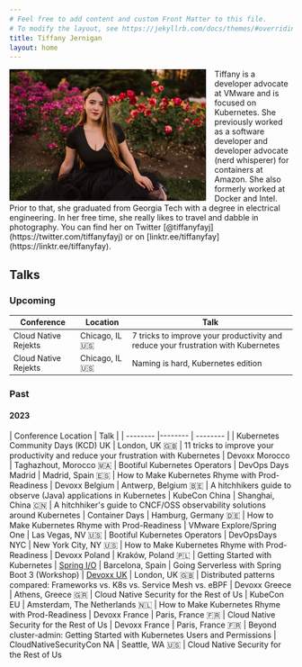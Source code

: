 ```yaml
---
# Feel free to add content and custom Front Matter to this file.
# To modify the layout, see https://jekyllrb.com/docs/themes/#overriding-theme-defaults
title: Tiffany Jernigan
layout: home
---
```


<img src="assets/img/tiffany.jpg" style="width:350px;float:left;margin-right:15px">
Tiffany is a developer advocate at VMware and is focused on Kubernetes. She previously worked as a software developer and developer advocate (nerd whisperer) for containers at Amazon. She also formerly worked at Docker and Intel. Prior to that, she graduated from Georgia Tech with a degree in electrical engineering. In her free time, she really likes to travel and dabble in photography. You can find her on Twitter [@tiffanyfayj](https://twitter.com/tiffanyfayj) or on [linktr.ee/tiffanyfay](https://linktr.ee/tiffanyfay).



## Talks

### Upcoming

| Conference | Location | Talk |
| -------- | -------- | -------- |
| Cloud Native Rejekts | Chicago, IL 🇺🇸 | 7 tricks to improve your productivity and reduce your frustration with Kubernetes
| Cloud Native Rejekts | Chicago, IL 🇺🇸 | Naming is hard, Kubernetes edition

### Past
#### 2023

| Conference Location | Talk |
| -------- |-------- | -------- |
| Kubernetes Community Days (KCD) UK | London, UK 🇬🇧 | 11 tricks to improve your productivity and reduce your frustration with Kubernetes
| Devoxx Morocco | Taghazhout, Morocco 🇲🇦 | Bootiful Kubernetes Operators
| DevOps Days Madrid | Madrid, Spain 🇪🇸 | How to Make Kubernetes Rhyme with Prod-Readiness
| Devoxx Belgium | Antwerp, Belgium 🇧🇪 | A hitchhikers guide to observe (Java) applications in Kubernetes
| KubeCon China | Shanghai, China 🇨🇳 | A hitchhiker's guide to CNCF/OSS observability solutions around Kubernetes
| Container Days | Hamburg, Germany 🇩🇪 | How to Make Kubernetes Rhyme with Prod-Readiness
| VMware Explore/Spring One | Las Vegas, NV 🇺🇸 | Bootiful Kubernetes Operators
| DevOpsDays NYC | New York City, NY 🇺🇸 | How to Make Kubernetes Rhyme with Prod-Readiness
| Devoxx Poland | Kraków, Poland 🇵🇱 | Getting Started with Kubernetes
| [Spring I/O](https://2023.springio.net/sessions/going-serverless-with-spring-boot-3-workshop/) | Barcelona, Spain | Going Serverless with Spring Boot 3 (Workshop)
| [Devoxx UK](https://www.devoxx.co.uk/talk/?id=3866) | London, UK 🇬🇧 | Distributed patterns compared: Frameworks vs. K8s vs. Service Mesh vs. eBPF
| Devoxx Greece | Athens, Greece 🇬🇷 | Cloud Native Security for the Rest of Us
| KubeCon EU | Amsterdam, The Netherlands 🇳🇱 | How to Make Kubernetes Rhyme with Prod-Readiness
| Devoxx France | Paris, France 🇫🇷 | Cloud Native Security for the Rest of Us
| Devoxx France | Paris, France 🇫🇷 | Beyond cluster-admin: Getting Started with Kubernetes Users and Permissions
| CloudNativeSecurityCon NA | Seattle, WA 🇺🇸 | Cloud Native Security for the Rest of Us
